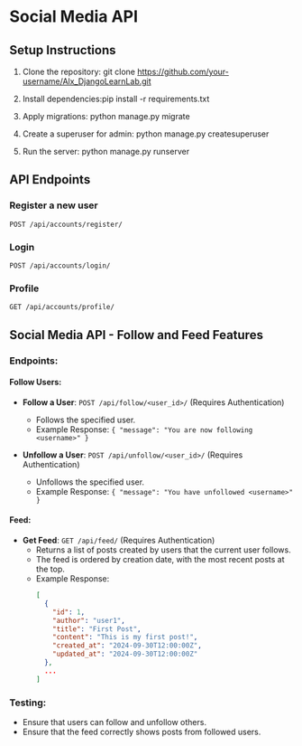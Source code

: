 # Social Media API

## Setup Instructions

1. Clone the repository: git clone https://github.com/your-username/Alx_DjangoLearnLab.git

2. Install dependencies:pip install -r requirements.txt

3. Apply migrations: python manage.py migrate

4. Create a superuser for admin: python manage.py createsuperuser

5. Run the server: python manage.py runserver

## API Endpoints

### Register a new user
`POST /api/accounts/register/`

### Login
`POST /api/accounts/login/`

### Profile
`GET /api/accounts/profile/`

## Social Media API - Follow and Feed Features

### Endpoints:

#### Follow Users:
- **Follow a User**: `POST /api/follow/<user_id>/` (Requires Authentication)
  - Follows the specified user.
  - Example Response: `{ "message": "You are now following <username>" }`

- **Unfollow a User**: `POST /api/unfollow/<user_id>/` (Requires Authentication)
  - Unfollows the specified user.
  - Example Response: `{ "message": "You have unfollowed <username>" }`

#### Feed:
- **Get Feed**: `GET /api/feed/` (Requires Authentication)
  - Returns a list of posts created by users that the current user follows.
  - The feed is ordered by creation date, with the most recent posts at the top.
  - Example Response:
    ```json
    [
      {
        "id": 1,
        "author": "user1",
        "title": "First Post",
        "content": "This is my first post!",
        "created_at": "2024-09-30T12:00:00Z",
        "updated_at": "2024-09-30T12:00:00Z"
      },
      ...
    ]
    ```

### Testing:
- Ensure that users can follow and unfollow others.
- Ensure that the feed correctly shows posts from followed users.